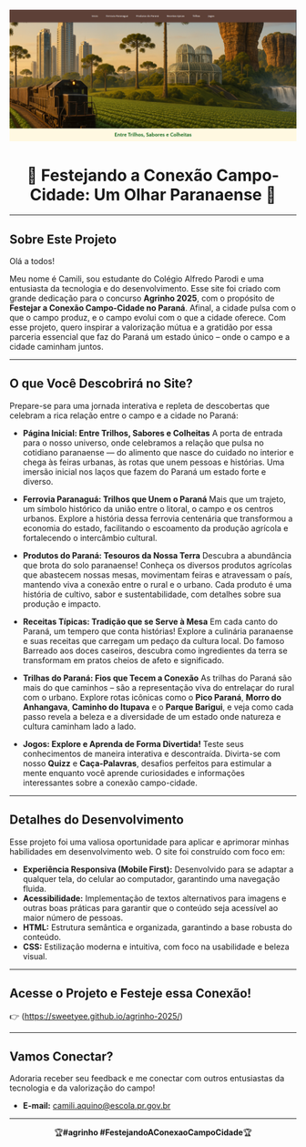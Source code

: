 <p align="center">
  <img src="img./imagemdosite.png" alt="Prévia do Site Agrinho 2025: Festejando a Conexão Campo-Cidade" width="600">
</p>

<h1 align="center">🎉 Festejando a Conexão Campo-Cidade: Um Olhar Paranaense 🚜</h1>

---

## Sobre Este Projeto

Olá a todos!

Meu nome é Camili, sou estudante do Colégio Alfredo Parodi e uma entusiasta da tecnologia e do desenvolvimento. Esse site foi criado com grande dedicação para o concurso **Agrinho 2025**, com o propósito de **Festejar a Conexão Campo-Cidade no Paraná**. Afinal, a cidade pulsa com o que o campo produz, e o campo evolui com o que a cidade oferece. Com esse projeto, quero inspirar a valorização mútua e a gratidão por essa parceria essencial que faz do Paraná um estado único – onde o campo e a cidade caminham juntos.

---

## O que Você Descobrirá no Site?

Prepare-se para uma jornada interativa e repleta de descobertas que celebram a rica relação entre o campo e a cidade no Paraná:

* **Página Inicial: Entre Trilhos, Sabores e Colheitas**
    A porta de entrada para o nosso universo, onde celebramos a relação que pulsa no cotidiano paranaense — do alimento que nasce do cuidado no interior e chega às feiras urbanas, às rotas que unem pessoas e histórias. Uma imersão inicial nos laços que fazem do Paraná um estado forte e diverso.

* **Ferrovia Paranaguá: Trilhos que Unem o Paraná**
    Mais que um trajeto, um símbolo histórico da união entre o litoral, o campo e os centros urbanos. Explore a história dessa ferrovia centenária que transformou a economia do estado, facilitando o escoamento da produção agrícola e fortalecendo o intercâmbio cultural.

* **Produtos do Paraná: Tesouros da Nossa Terra**
    Descubra a abundância que brota do solo paranaense! Conheça os diversos produtos agrícolas que abastecem nossas mesas, movimentam feiras e atravessam o país, mantendo viva a conexão entre o rural e o urbano. Cada produto é uma história de cultivo, sabor e sustentabilidade, com detalhes sobre sua produção e impacto.

* **Receitas Típicas: Tradição que se Serve à Mesa**
    Em cada canto do Paraná, um tempero que conta histórias! Explore a culinária paranaense e suas receitas que carregam um pedaço da cultura local. Do famoso Barreado aos doces caseiros, descubra como ingredientes da terra se transformam em pratos cheios de afeto e significado.

* **Trilhas do Paraná: Fios que Tecem a Conexão**
    As trilhas do Paraná são mais do que caminhos – são a representação viva do entrelaçar do rural com o urbano. Explore rotas icônicas como o **Pico Paraná**, **Morro do Anhangava**, **Caminho do Itupava** e o **Parque Barigui**, e veja como cada passo revela a beleza e a diversidade de um estado onde natureza e cultura caminham lado a lado.

* **Jogos: Explore e Aprenda de Forma Divertida!**
    Teste seus conhecimentos de maneira interativa e descontraída. Divirta-se com nosso **Quizz** e **Caça-Palavras**, desafios perfeitos para estimular a mente enquanto você aprende curiosidades e informações interessantes sobre a conexão campo-cidade.

---

## Detalhes do Desenvolvimento

Esse projeto foi uma valiosa oportunidade para aplicar e aprimorar minhas habilidades em desenvolvimento web. O site foi construído com foco em:

* **Experiência Responsiva (Mobile First):** Desenvolvido para se adaptar a qualquer tela, do celular ao computador, garantindo uma navegação fluida.
* **Acessibilidade:** Implementação de textos alternativos para imagens e outras boas práticas para garantir que o conteúdo seja acessível ao maior número de pessoas.
* **HTML:** Estrutura semântica e organizada, garantindo a base robusta do conteúdo.
* **CSS:** Estilização moderna e intuitiva, com foco na usabilidade e beleza visual.

---

## Acesse o Projeto e Festeje essa Conexão!

👉 (https://sweetyee.github.io/agrinho-2025/)

---

## Vamos Conectar?

Adoraria receber seu feedback e me conectar com outros entusiastas da tecnologia e da valorização do campo!

* **E-mail:** [camili.aquino@escola.pr.gov.br](mailto:camili.aquino@escola.pr.gov.br)

---

<p align="center">🏆<strong>#agrinho #FestejandoAConexaoCampoCidade</strong>🏆</p>
